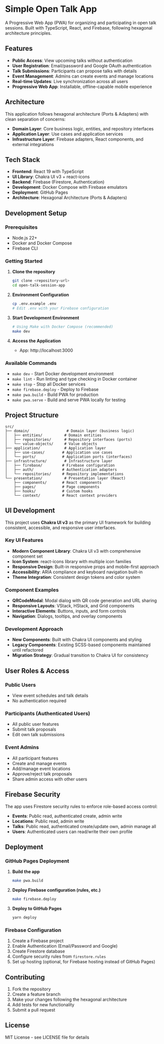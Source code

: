 # Simple Open Talk App

A Progressive Web App (PWA) for organizing and participating in open talk sessions. Built with TypeScript, React, and Firebase, following hexagonal architecture principles.

## Features

- **Public Access**: View upcoming talks without authentication
- **User Registration**: Email/password and Google OAuth authentication
- **Talk Submissions**: Participants can propose talks with details
- **Event Management**: Admins can create events and manage locations
- **Real-time Updates**: Live synchronization across all users
- **Progressive Web App**: Installable, offline-capable mobile experience

## Architecture

This application follows hexagonal architecture (Ports & Adapters) with clean separation of concerns:

- **Domain Layer**: Core business logic, entities, and repository interfaces
- **Application Layer**: Use cases and application services
- **Infrastructure Layer**: Firebase adapters, React components, and external integrations

## Tech Stack

- **Frontend**: React 19 with TypeScript
- **UI Library**: Chakra UI v3 + react-icons
- **Backend**: Firebase (Firestore, Authentication)  
- **Development**: Docker Compose with Firebase emulators
- **Deployment**: GitHub Pages
- **Architecture**: Hexagonal Architecture (Ports & Adapters)

## Development Setup

### Prerequisites

- Node.js 22+
- Docker and Docker Compose
- Firebase CLI

### Getting Started

1. **Clone the repository**
   ```bash
   git clone <repository-url>
   cd open-talk-session-app
   ```

2. **Environment Configuration**
   ```bash
   cp .env.example .env
   # Edit .env with your Firebase configuration
   ```

3. **Start Development Environment**
   ```bash
   # Using Make with Docker Compose (recommended)
   make dev
   ```

4. **Access the Application**
   - App: http://localhost:3000

### Available Commands

- `make dev` - Start Docker development environment
- `make lint` - Run linting and type checking in Docker container
- `make stop` - Stop all Docker services
- `make firebase.deploy` - Deploy to Firebase
- `make pwa.build` - Build PWA for production
- `make pwa.serve` - Build and serve PWA locally for testing

## Project Structure

```
src/
├── domain/                 # Domain layer (business logic)
│   ├── entities/          # Domain entities
│   ├── repositories/      # Repository interfaces (ports)
│   └── value-objects/     # Value objects
├── application/           # Application layer
│   ├── use-cases/        # Application use cases
│   └── ports/            # Application ports (interfaces)
├── infrastructure/        # Infrastructure layer
│   ├── firebase/         # Firebase configuration
│   ├── auth/             # Authentication adapters
│   └── repositories/     # Repository implementations
└── presentation/          # Presentation layer (React)
    ├── components/       # React components
    ├── pages/            # Page components
    ├── hooks/            # Custom hooks
    └── context/          # React context providers
```

## UI Development

This project uses **Chakra UI v3** as the primary UI framework for building consistent, accessible, and responsive user interfaces.

### Key UI Features
- **Modern Component Library**: Chakra UI v3 with comprehensive component set
- **Icon System**: react-icons library with multiple icon families
- **Responsive Design**: Built-in responsive props and mobile-first approach
- **Accessibility**: ARIA compliance and keyboard navigation built-in
- **Theme Integration**: Consistent design tokens and color system

### Component Examples
- **QRCodeModal**: Modal dialog with QR code generation and URL sharing
- **Responsive Layouts**: VStack, HStack, and Grid components
- **Interactive Elements**: Buttons, inputs, and form controls
- **Navigation**: Dialogs, tooltips, and overlay components

### Development Approach
- **New Components**: Built with Chakra UI components and styling
- **Legacy Components**: Existing SCSS-based components maintained until refactored
- **Migration Strategy**: Gradual transition to Chakra UI for consistency

## User Roles & Access

### Public Users
- View event schedules and talk details
- No authentication required

### Participants (Authenticated Users)
- All public user features
- Submit talk proposals
- Edit own talk submissions

### Event Admins
- All participant features
- Create and manage events
- Add/manage event locations
- Approve/reject talk proposals
- Share admin access with other users

## Firebase Security

The app uses Firestore security rules to enforce role-based access control:

- **Events**: Public read, authenticated create, admin write
- **Locations**: Public read, admin write  
- **Talks**: Public read, authenticated create/update own, admin manage all
- **Users**: Authenticated users can read/write their own profile

## Deployment

### GitHub Pages Deployment

1. **Build the app**
   ```bash
   make pwa.build
   ```

2. **Deploy Firebase configuration (rules, etc.)**
   ```bash
   make firebase.deploy
   ```

3. **Deploy to GitHub Pages**
   ```bash
   yarn deploy
   ```

### Firebase Configuration

1. Create a Firebase project
2. Enable Authentication (Email/Password and Google)
3. Create Firestore database
4. Configure security rules from `firestore.rules`
5. Set up hosting (optional, for Firebase hosting instead of GitHub Pages)

## Contributing

1. Fork the repository
2. Create a feature branch
3. Make your changes following the hexagonal architecture
4. Add tests for new functionality
5. Submit a pull request

## License

MIT License - see LICENSE file for details